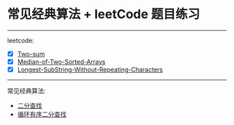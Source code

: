 常见经典算法 + leetCode 题目练习
=============

- - -

leetcode:

-   [x] [Two-sum](https://github.com/Yannyezixin/algorithm/tree/master/code/two-sum)
-   [x] [Median-of-Two-Sorted-Arrays](https://github.com/Yannyezixin/algorithm/tree/master/code/Median-of-Two-Sorted-Arrays)
-   [x] [Longest-SubString-Without-Repeating-Characters](https://github.com/Yannyezixin/algorithm/tree/master/code/Longest-Substring-Without-Repeating-Characters)

- - -

常见经典算法:

*   [二分查找](https://github.com/Yannyezixin/algorithm/tree/master/code/binary-search)
*   [循环有序二分查找](https://github.com/Yannyezixin/algorithm/tree/master/code/binary-search/rotate-binary-search)

